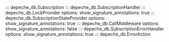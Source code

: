 ::: depeche_db.Subscription
::: depeche_db.SubscriptionHandler
::: depeche_db.LockProvider
    options:
      show_signature_annotations: true
::: depeche_db.SubscriptionStateProvider
    options:
      show_signature_annotations: true
::: depeche_db.CallMiddleware
    options:
      show_signature_annotations: false
::: depeche_db.SubscriptionErrorHandler
    options:
      show_signature_annotations: true
::: depeche_db.ErrorAction
